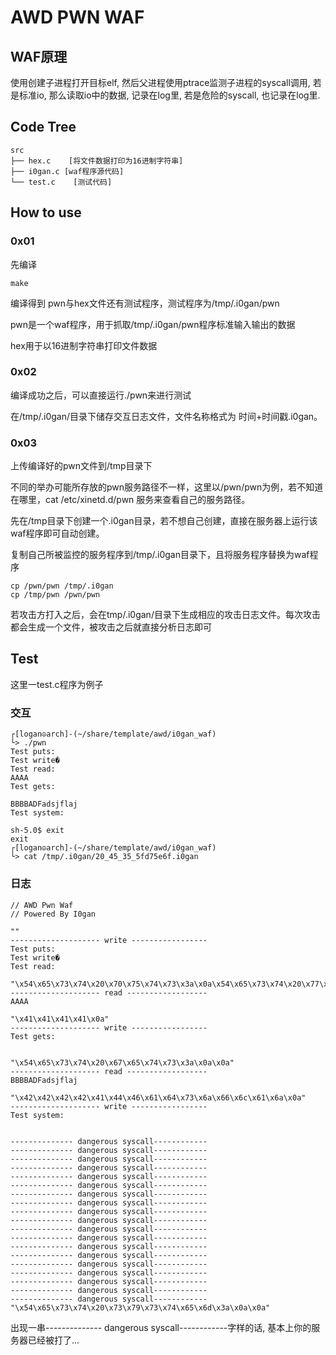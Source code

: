 # AWD PWN WAF


## WAF原理

使用创建子进程打开目标elf, 然后父进程使用ptrace监测子进程的syscall调用,  若是标准io, 那么读取io中的数据, 记录在log里, 若是危险的syscall, 也记录在log里.



## Code Tree


```
src
├── hex.c    [将文件数据打印为16进制字符串]
├── i0gan.c [waf程序源代码]
└── test.c    [测试代码]
```



##  How to use

### 0x01

先编译

```
make
```

编译得到 pwn与hex文件还有测试程序，测试程序为/tmp/.i0gan/pwn

pwn是一个waf程序，用于抓取/tmp/.i0gan/pwn程序标准输入输出的数据

hex用于以16进制字符串打印文件数据



### 0x02

编译成功之后，可以直接运行./pwn来进行测试

在/tmp/.i0gan/目录下储存交互日志文件，文件名称格式为 时间+时间戳.i0gan。



### 0x03

上传编译好的pwn文件到/tmp目录下

不同的举办可能所存放的pwn服务路径不一样，这里以/pwn/pwn为例，若不知道在哪里，cat /etc/xinetd.d/pwn 服务来查看自己的服务路径。

先在/tmp目录下创建一个.i0gan目录，若不想自己创建，直接在服务器上运行该waf程序即可自动创建。

复制自己所被监控的服务程序到/tmp/.i0gan目录下，且将服务程序替换为waf程序

```
cp /pwn/pwn /tmp/.i0gan
cp /tmp/pwn /pwn/pwn
```

若攻击方打入之后，会在tmp/.i0gan/目录下生成相应的攻击日志文件。每次攻击都会生成一个文件，被攻击之后就直接分析日志即可





## Test

这里一test.c程序为例子

### 交互

```
┌[logan☮arch]-(~/share/template/awd/i0gan_waf)
└> ./pwn 
Test puts:
Test write�
Test read:
AAAA
Test gets:

BBBBADFadsjflaj
Test system:

sh-5.0$ exit
exit
┌[logan☮arch]-(~/share/template/awd/i0gan_waf)
└> cat /tmp/.i0gan/20_45_35_5fd75e6f.i0gan
```



### 日志

```
// AWD Pwn Waf
// Powered By I0gan

""
-------------------- write -----------------
Test puts:
Test write�
Test read:

"\x54\x65\x73\x74\x20\x70\x75\x74\x73\x3a\x0a\x54\x65\x73\x74\x20\x77\x72\x69\x74\x65\x00\x01\x02\x03\xff\x0a\x54\x65\x73\x74\x20\x72\x65\x61\x64\x3a\x0a"
-------------------- read ------------------
AAAA

"\x41\x41\x41\x41\x0a"
-------------------- write -----------------
Test gets:


"\x54\x65\x73\x74\x20\x67\x65\x74\x73\x3a\x0a\x0a"
-------------------- read ------------------
BBBBADFadsjflaj

"\x42\x42\x42\x42\x41\x44\x46\x61\x64\x73\x6a\x66\x6c\x61\x6a\x0a"
-------------------- write -----------------
Test system:


-------------- dangerous syscall------------
-------------- dangerous syscall------------
-------------- dangerous syscall------------
-------------- dangerous syscall------------
-------------- dangerous syscall------------
-------------- dangerous syscall------------
-------------- dangerous syscall------------
-------------- dangerous syscall------------
-------------- dangerous syscall------------
-------------- dangerous syscall------------
-------------- dangerous syscall------------
-------------- dangerous syscall------------
-------------- dangerous syscall------------
-------------- dangerous syscall------------
-------------- dangerous syscall------------
-------------- dangerous syscall------------
-------------- dangerous syscall------------
-------------- dangerous syscall------------
-------------- dangerous syscall------------
"\x54\x65\x73\x74\x20\x73\x79\x73\x74\x65\x6d\x3a\x0a\x0a"
```

出现一串-------------- dangerous syscall------------字样的话,  基本上你的服务器已经被打了...

